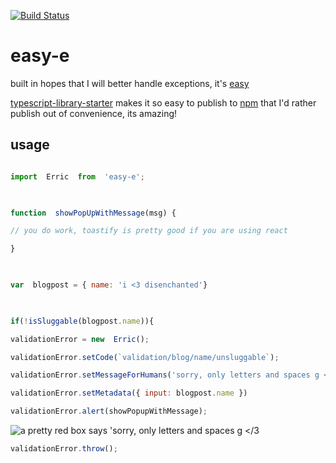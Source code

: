 [![Build Status](https://travis-ci.org/johnstonmatt/easy-e.svg?branch=master)](https://travis-ci.org/johnstonmatt/easy-e)

# easy-e

built in hopes that I will better handle exceptions, it's [easy](https://johnstonmatt.github.io/easy-e)

  

[typescript-library-starter](https://) makes it so easy to publish to [npm](https://npmjs.com/easy-e) that I'd rather publish out of convenience, its amazing!

  

## usage

```javascript

import  Erric  from  'easy-e';

  

function  showPopUpWithMessage(msg) {

// you do work, toastify is pretty good if you are using react

}

  

var  blogpost = { name: 'i <3 disenchanted'}

  

if(!isSluggable(blogpost.name)){

validationError = new  Erric();

validationError.setCode(`validation/blog/name/unsluggable`);

validationError.setMessageForHumans('sorry, only letters and spaces g </3');

validationError.setMetadata({ input: blogpost.name })

validationError.alert(showPopupWithMessage);
```
![[a  pretty  red  box  says  'sorry, only letters and spaces g </3](http://serveon.site/demo-toast.png)](http://serveon.site/demo-toast.png)
```javascript
validationError.throw();
```
